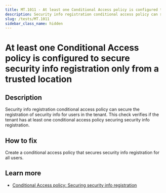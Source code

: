 ```yaml
---
title: MT.1011 - At least one Conditional Access policy is configured to secure security info registration only from a trusted location
description: Security info registration conditional access policy can secure the registration of security info for users in the tenant. This check verifies if the tenant has at least one conditional access policy securing security info registration.
slug: /tests/MT.1011
sidebar_class_name: hidden
---
```


# At least one Conditional Access policy is configured to secure security info registration only from a trusted location

## Description

Security info registration conditional access policy can secure the registration of security info for users in the tenant. This check verifies if the tenant has at least one conditional access policy securing security info registration.

## How to fix

Create a conditional access policy that secures security info registration for all users.

## Learn more

- [Conditional Access policy: Securing security info registration](https://learn.microsoft.com/entra/identity/conditional-access/howto-conditional-access-policy-registration)
